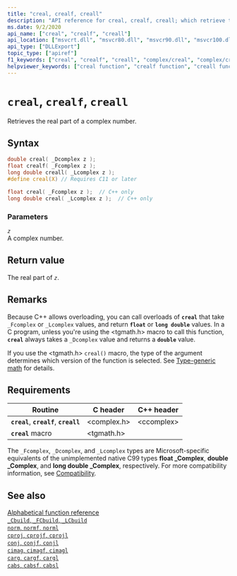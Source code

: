 ```yaml
---
title: "creal, crealf, creall"
description: "API reference for creal, crealf, creall; which retrieve the real part of a complex number."
ms.date: 9/2/2020
api_name: ["creal", "crealf", "creall"]
api_location: ["msvcrt.dll", "msvcr80.dll", "msvcr90.dll", "msvcr100.dll", "msvcr100_clr0400.dll", "msvcr110.dll", "msvcr110_clr0400.dll", "msvcr120.dll", "msvcr120_clr0400.dll", "ucrtbase.dll", "api-ms-win-crt-math-l1-1-0.dll"]
api_type: ["DLLExport"]
topic_type: ["apiref"]
f1_keywords: ["creal", "crealf", "creall", "complex/creal", "complex/crealf", "complex/creall"]
helpviewer_keywords: ["creal function", "crealf function", "creall function"]
---
```

# `creal`, `crealf`, `creall`

Retrieves the real part of a complex number.

## Syntax

```C
double creal( _Dcomplex z );
float crealf( _Fcomplex z );
long double creall( _Lcomplex z );
#define creal(X) // Requires C11 or later

float creal( _Fcomplex z );  // C++ only
long double creal( _Lcomplex z );  // C++ only
```

### Parameters

*`z`*\
A complex number.

## Return value

The real part of *`z`*.

## Remarks

Because C++ allows overloading, you can call overloads of **`creal`** that take `_Fcomplex` or `_Lcomplex` values, and return **`float`** or **`long double`** values. In a C program, unless you're using the \<tgmath.h> macro to call this function, **`creal`** always takes a `_Dcomplex` value and returns a **`double`** value.

If you use the \<tgmath.h> `creal()` macro, the type of the argument determines which version of the function is selected. See [Type-generic math](../tgmath.md) for details.

## Requirements

| Routine | C header | C++ header |
|---|---|---|
| **`creal`**, **`crealf`**, **`creall`** | \<complex.h> | \<ccomplex> |
| **`creal`** macro | \<tgmath.h> |  |

The `_Fcomplex`, `_Dcomplex`, and `_Lcomplex` types are Microsoft-specific equivalents of the unimplemented native C99 types **float _Complex**, **double _Complex**, and **long double _Complex**, respectively. For more compatibility information, see [Compatibility](../compatibility.md).

## See also

[Alphabetical function reference](crt-alphabetical-function-reference.md)\
[`_Cbuild`, `_FCbuild`, `_LCbuild`](cbuild-fcbuild-lcbuild.md)\
[`norm`, `normf`, `norml`](norm-normf-norml1.md)\
[`cproj`, `cprojf`, `cprojl`](cproj-cprojf-cprojl.md)\
[`conj`, `conjf`, `conjl`](conj-conjf-conjl.md)\
[`cimag`, `cimagf`, `cimagl`](cimag-cimagf-cimagl.md)\
[`carg`, `cargf`, `cargl`](carg-cargf-cargl.md)\
[`cabs`, `cabsf`, `cabsl`](cabs-cabsf-cabsl.md)
